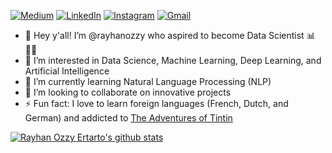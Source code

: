 [![Medium](https://img.shields.io/badge/Medium-12100E?style=for-the-badge&logo=medium&logoColor=white)](https://www.medium.com/@rayhanozzy)
[![LinkedIn](https://img.shields.io/badge/LinkedIn-0077B5?style=for-the-badge&logo=linkedin&logoColor=white)](https://www.linkedin.com/in/rayhanozzy/)
[![Instagram](https://img.shields.io/badge/Instagram-833AB4?style=for-the-badge&logo=instagram&logoColor=white)](https://www.instagram.com/rayhanozzye/)
[![Gmail](https://img.shields.io/badge/GMail-DB4437?style=for-the-badge&logo=gmail&logoColor=white)](mailto:rayhanozzy@gmail.com)


- 👋 Hey y'all! I’m @rayhanozzy who aspired to become Data Scientist :bar_chart::man_scientist:
- 👀 I’m interested in Data Science, Machine Learning, Deep Learning, and Artificial Intelligence
- 🌱 I’m currently learning Natural Language Processing (NLP)
- 💞️ I’m looking to collaborate on innovative projects
- ⚡ Fun fact: I love to learn foreign languages (French, Dutch, and German) and addicted to [The Adventures of Tintin](https://en.m.wikipedia.org/wiki/The_Adventures_of_Tintin)

[![Rayhan Ozzy Ertarto's github stats](https://github-readme-stats.vercel.app/api?username=rayhanozzy&theme=blue-white)](https://github.com/rayhanozzy/github-readme-stats)

<!---
rayhanozzy/rayhanozzy is a ✨ special ✨ repository because its `README.md` (this file) appears on your GitHub profile.
You can click the Preview link to take a look at your changes.
--->
